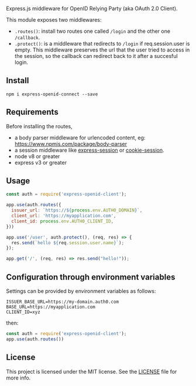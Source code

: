 Express.js middleware for OpenID Relying Party (aka OAuth 2.0 Client).

This module exposes two middlewares:

-  `.routes()`: install two routes one called `/login` and the other one `/callback`.
-  `.protect()`: is a middleware that redirects to `/login` if req.session.user is empty. This middleware preserves the url that the user tried to access in the session, so the callback can redirect back to it after a succesful login.

## Install

```
npm i express-openid-connect --save
```

## Requirements

Before installing the routes,

-  a body parser middleware for urlencoded content, eg: https://www.npmjs.com/package/body-parser
-  a session middleware like [express-session](https://www.npmjs.com/package/express-session) or [cookie-session](https://www.npmjs.com/package/cookie-session).
-  node v8 or greater
-  express v3 or greater

## Usage

```javascript
const auth = require('express-openid-client');

app.use(auth.routes({
  issuer_url: `https://${process.env.AUTH0_DOMAIN}`,
  client_url: 'https://myapplication.com',
  client_id: process.env.AUTH0_CLIENT_ID,
}))

app.use('/user', auth.protect(), (req, res) => {
  res.send(`hello ${req.session.user.name}`);
});

app.get('/', (req, res) => res.send("hello!"));
```

## Configuration through environment variables

Settings can be provided by environment variables as follows:

```
ISSUER_BASE_URL=https://my-domain.auth0.com
BASE_URL=https://myapplication.com
CLIENT_ID=xyz
```

then:

```javascript
const auth = require('express-openid-client');
app.use(auth.routes())
```

## License

This project is licensed under the MIT license. See the [LICENSE](LICENSE) file for more info.

